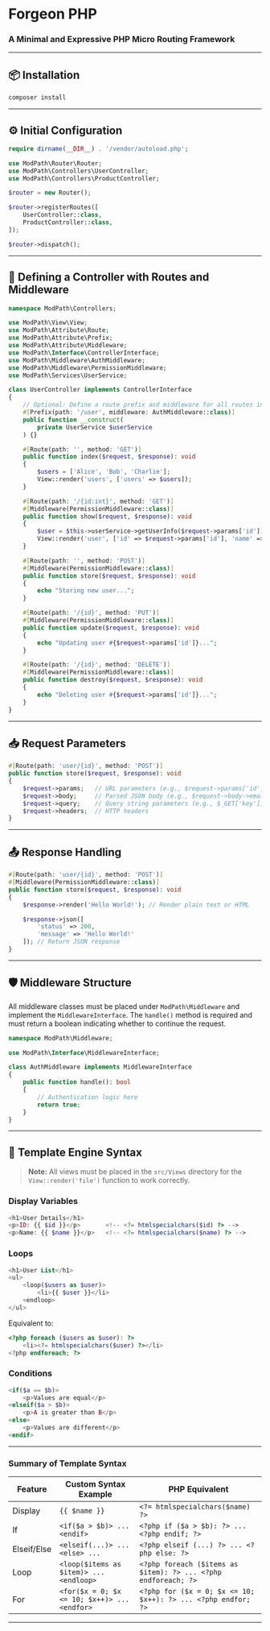 # Forgeon PHP

### A Minimal and Expressive PHP Micro Routing Framework

---

## 📦 Installation

```bash
composer install
```

---

## ⚙️ Initial Configuration

```php
require dirname(__DIR__) . '/vendor/autoload.php';

use ModPath\Router\Router;
use ModPath\Controllers\UserController;
use ModPath\Controllers\ProductController;

$router = new Router();

$router->registerRoutes([
    UserController::class,
    ProductController::class,
]);

$router->dispatch();
```

---

## 🧽 Defining a Controller with Routes and Middleware

```php
namespace ModPath\Controllers;

use ModPath\View\View;
use ModPath\Attribute\Route;
use ModPath\Attribute\Prefix;
use ModPath\Attribute\Middleware;
use ModPath\Interface\ControllerInterface;
use ModPath\Middleware\AuthMiddleware;
use ModPath\Middleware\PermissionMiddleware;
use ModPath\Services\UserService;

class UserController implements ControllerInterface
{
    // Optional: Define a route prefix and middleware for all routes in the controller
    #[Prefix(path: '/user', middleware: AuthMiddleware::class)]
    public function __construct(
        private UserService $userService
    ) {}

    #[Route(path: '', method: 'GET')]
    public function index($request, $response): void
    {
        $users = ['Alice', 'Bob', 'Charlie'];
        View::render('users', ['users' => $users]);
    }

    #[Route(path: '/{id:int}', method: 'GET')]
    #[Middleware(PermissionMiddleware::class)]
    public function show($request, $response): void
    {
        $user = $this->userService->getUserInfo($request->params['id']);
        View::render('user', ['id' => $request->params['id'], 'name' => $user]);
    }

    #[Route(path: '', method: 'POST')]
    #[Middleware(PermissionMiddleware::class)]
    public function store($request, $response): void
    {
        echo "Storing new user...";
    }

    #[Route(path: '/{id}', method: 'PUT')]
    #[Middleware(PermissionMiddleware::class)]
    public function update($request, $response): void
    {
        echo "Updating user #{$request->params['id']}...";
    }

    #[Route(path: '/{id}', method: 'DELETE')]
    #[Middleware(PermissionMiddleware::class)]
    public function destroy($request, $response): void
    {
        echo "Deleting user #{$request->params['id']}...";
    }
}
```

---

## 📥 Request Parameters

```php
#[Route(path: 'user/{id}', method: 'POST')]
public function store($request, $response): void
{
    $request->params;   // URL parameters (e.g., $request->params['id'])
    $request->body;     // Parsed JSON body (e.g., $request->body->email)
    $request->query;    // Query string parameters (e.g., $_GET['key'])
    $request->headers;  // HTTP headers
}
```

---

## 📤 Response Handling

```php
#[Route(path: 'user/{id}', method: 'POST')]
#[Middleware(PermissionMiddleware::class)]
public function store($request, $response): void
{
    $response->render('Hello World!'); // Render plain text or HTML

    $response->json([
        'status' => 200,
        'message' => 'Hello World!'
    ]); // Return JSON response
}
```

---

## 🛡️ Middleware Structure

All middleware classes must be placed under `ModPath\Middleware` and implement the `MiddlewareInterface`.
The `handle()` method is required and must return a boolean indicating whether to continue the request.

```php
namespace ModPath\Middleware;

use ModPath\Interface\MiddlewareInterface;

class AuthMiddleware implements MiddlewareInterface
{
    public function handle(): bool
    {
        // Authentication logic here
        return true;
    }
}
```

---

## 🧹 Template Engine Syntax

> **Note:** All views must be placed in the `src/Views` directory for the `View::render('file')` function to work correctly.

### Display Variables

```php
<h1>User Details</h1>
<p>ID: {{ $id }}</p>       <!-- <?= htmlspecialchars($id) ?> -->
<p>Name: {{ $name }}</p>   <!-- <?= htmlspecialchars($name) ?> -->
```

### Loops

```php
<h1>User List</h1>
<ul>
    <loop($users as $user)>
        <li>{{ $user }}</li>
    <endloop>
</ul>
```

Equivalent to:

```php
<?php foreach ($users as $user): ?>
    <li><?= htmlspecialchars($user) ?></li>
<?php endforeach; ?>
```

### Conditions

```php
<if($a == $b)>
    <p>Values are equal</p>
<elseif($a > $b)>
    <p>A is greater than B</p>
<else>
    <p>Values are different</p>
<endif>
```

---

### Summary of Template Syntax

| Feature     | Custom Syntax Example                   | PHP Equivalent                                                 |
| ----------- | --------------------------------------- | -------------------------------------------------------------- |
| Display     | `{{ $name }}`                           | `<?= htmlspecialchars($name) ?>`                               |
| If          | `<if($a > $b)> ... <endif>`             | `<?php if ($a > $b): ?> ... <?php endif; ?>`                   |
| Elseif/Else | `<elseif(...)> ... <else> ...`          | `<?php elseif (...) ?> ... <?php else: ?>`                     |
| Loop        | `<loop($items as $item)> ... <endloop>` | `<?php foreach ($items as $item): ?> ... <?php endforeach; ?>` |
| For        | `<for($x = 0; $x <= 10; $x++)> ... <endfor>` | `<?php for ($x = 0; $x <= 10; $x++): ?> ... <?php endfor; ?>` |

---
